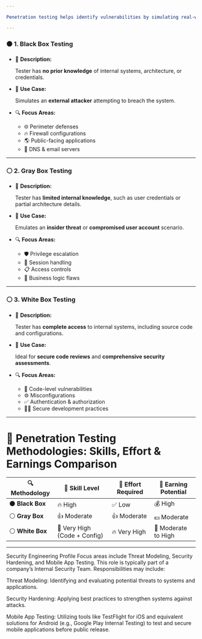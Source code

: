 ```yaml
---

Penetration testing helps identify vulnerabilities by simulating real-world cyberattacks. Based on the level of access and information provided to the tester, methodologies are categorized into three main types:

---
```


### ⚫ 1. Black Box Testing

- 📝 **Description:**
    
    Tester has **no prior knowledge** of internal systems, architecture, or credentials.
    
- 🎯 **Use Case:**
    
    Simulates an **external attacker** attempting to breach the system.
    
- 🔍 **Focus Areas:**
    - 🌐 Perimeter defenses
    - 🔥 Firewall configurations
    - 🌎 Public-facing applications
    - 📡 DNS & email servers

---

### ⚪ 2. Gray Box Testing

- 📝 **Description:**
    
    Tester has **limited internal knowledge**, such as user credentials or partial architecture details.
    
- 🎯 **Use Case:**
    
    Emulates an **insider threat** or **compromised user account** scenario.
    
- 🔍 **Focus Areas:**
    - 🛡️ Privilege escalation
    - 🔐 Session handling
    - 📋 Access controls
    - 🧠 Business logic flaws

---

### ⚪️ 3. White Box Testing

- 📝 **Description:**
    
    Tester has **complete access** to internal systems, including source code and configurations.
    
- 🎯 **Use Case:**
    
    Ideal for **secure code reviews** and **comprehensive security assessments**.
    
- 🔍 **Focus Areas:**
    - 🧬 Code-level vulnerabilities
    - ⚙️ Misconfigurations
    - ✅ Authentication & authorization
    - 🧑‍💻 Secure development practices

---

# 💼 Penetration Testing Methodologies: Skills, Effort & Earnings Comparison

| 🔍 Methodology | 🧠 Skill Level | 💪 Effort Required | 💸 Earning Potential |
| --- | --- | --- | --- |
| ⚫ **Black Box** | 🔥 High | ✅ Low | 💰 High |
| ⚪ **Gray Box** | 👍 Moderate | 👍 Moderate | 💵 Moderate |
| ⚪️ **White Box** | 🎯 Very High (Code + Config) | 🔥 Very High | 💸 Moderate to High |

---

Security Engineering Profile
Focus areas include Threat Modeling, Security Hardening, and Mobile App Testing. This role is typically part of a company’s Internal Security Team. Responsibilities may include:

Threat Modeling: Identifying and evaluating potential threats to systems and applications.

Security Hardening: Applying best practices to strengthen systems against attacks.

Mobile App Testing: Utilizing tools like TestFlight for iOS and equivalent solutions for Android (e.g., Google Play Internal Testing) to test and secure mobile applications before public release.
